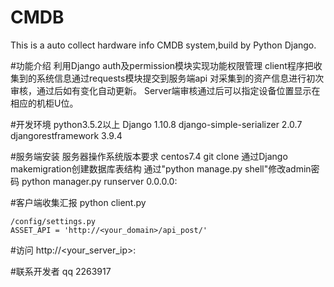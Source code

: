 # CMDB
This is a auto collect hardware info CMDB system,build by Python Django.

#功能介绍
利用Django auth及permission模块实现功能权限管理
client程序把收集到的系统信息通过requests模块提交到服务端api
对采集到的资产信息进行初次审核，通过后如有变化自动更新。
Server端审核通过后可以指定设备位置显示在相应的机柜U位。

#开发环境
python3.5.2以上
Django 1.10.8
django-simple-serializer 2.0.7
djangorestframework 3.9.4

#服务端安装
服务器操作系统版本要求 centos7.4
git clone
通过Django makemigration创建数据库表结构
通过"python manage.py shell"修改admin密码
python manager.py runserver 0.0.0.0:<port>

#客户端收集汇报
python client.py
```
/config/settings.py
ASSET_API = 'http://<your_domain>/api_post/'
```

#访问
http://<your_server_ip>:<port>

#联系开发者
qq 2263917
